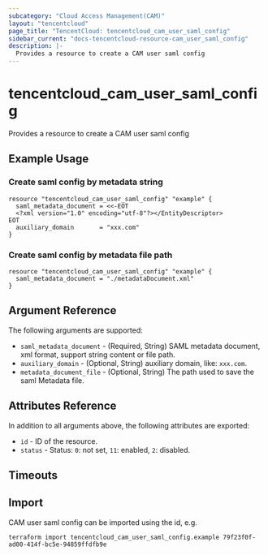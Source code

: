```yaml
---
subcategory: "Cloud Access Management(CAM)"
layout: "tencentcloud"
page_title: "TencentCloud: tencentcloud_cam_user_saml_config"
sidebar_current: "docs-tencentcloud-resource-cam_user_saml_config"
description: |-
  Provides a resource to create a CAM user saml config
---
```


# tencentcloud_cam_user_saml_config

Provides a resource to create a CAM user saml config

## Example Usage

### Create saml config by metadata string

```hcl
resource "tencentcloud_cam_user_saml_config" "example" {
  saml_metadata_document = <<-EOT
  <?xml version="1.0" encoding="utf-8"?></EntityDescriptor>
EOT
  auxiliary_domain       = "xxx.com"
}
```

### Create saml config by metadata file path

```hcl
resource "tencentcloud_cam_user_saml_config" "example" {
  saml_metadata_document = "./metadataDocument.xml"
}
```

## Argument Reference

The following arguments are supported:

* `saml_metadata_document` - (Required, String) SAML metadata document, xml format, support string content or file path.
* `auxiliary_domain` - (Optional, String) auxiliary domain, like: `xxx.com`.
* `metadata_document_file` - (Optional, String) The path used to save the saml Metadata file.

## Attributes Reference

In addition to all arguments above, the following attributes are exported:

* `id` - ID of the resource.
* `status` - Status: `0`: not set, `11`: enabled, `2`: disabled.


## Timeouts

<no value>


## Import

CAM user saml config can be imported using the id, e.g.

```
terraform import tencentcloud_cam_user_saml_config.example 79f23f0f-ad00-414f-bc5e-94859ffdfb9e
```

